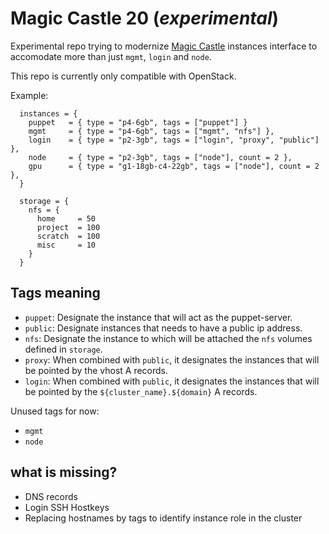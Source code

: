 # Magic Castle 20 (_experimental_)

Experimental repo trying to modernize
[Magic Castle](https://www.github.com/ComputeCanada/magic_castle)
instances interface to accomodate more than just
`mgmt`, `login` and `node`.

This repo is currently only compatible with OpenStack.

Example:
```
  instances = {
    puppet   = { type = "p4-6gb", tags = ["puppet"] }
    mgmt     = { type = "p4-6gb", tags = ["mgmt", "nfs"] },
    login    = { type = "p2-3gb", tags = ["login", "proxy", "public"] },
    node     = { type = "p2-3gb", tags = ["node"], count = 2 },
    gpu      = { type = "g1-18gb-c4-22gb", tags = ["node"], count = 2  },
  }

  storage = {
    nfs = {
      home     = 50
      project  = 100
      scratch  = 100
      misc     = 10
    }
  }
```

## Tags meaning

- `puppet`: Designate the instance that will act as the puppet-server.
- `public`: Designate instances that needs to have a public ip address.
- `nfs`: Designate the instance to which will be attached the `nfs` volumes
defined in `storage`.
- `proxy`: When combined with `public`, it designates the instances that will be pointed by the vhost A records.
- `login`: When combined with `public`, it designates the instances that will be pointed by the `${cluster_name}.${domain}` A records.

Unused tags for now:
- `mgmt`
- `node`

## what is missing?

- DNS records
- Login SSH Hostkeys
- Replacing hostnames by tags to identify instance role in the cluster
